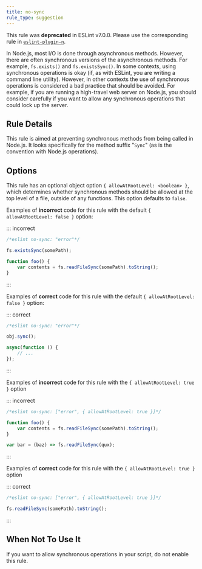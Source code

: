 ```yaml
---
title: no-sync
rule_type: suggestion
---
```


This rule was **deprecated** in ESLint v7.0.0. Please use the corresponding rule in [`eslint-plugin-n`](https://github.com/eslint-community/eslint-plugin-n).

In Node.js, most I/O is done through asynchronous methods. However, there are often synchronous versions of the asynchronous methods. For example, `fs.exists()` and `fs.existsSync()`. In some contexts, using synchronous operations is okay (if, as with ESLint, you are writing a command line utility). However, in other contexts the use of synchronous operations is considered a bad practice that should be avoided. For example, if you are running a high-travel web server on Node.js, you should consider carefully if you want to allow any synchronous operations that could lock up the server.

## Rule Details

This rule is aimed at preventing synchronous methods from being called in Node.js. It looks specifically for the method suffix "`Sync`" (as is the convention with Node.js operations).

## Options

This rule has an optional object option `{ allowAtRootLevel: <boolean> }`, which determines whether synchronous methods should be allowed at the top level of a file, outside of any functions. This option defaults to `false`.

Examples of **incorrect** code for this rule with the default `{ allowAtRootLevel: false }` option:

::: incorrect

```js
/*eslint no-sync: "error"*/

fs.existsSync(somePath);

function foo() {
    var contents = fs.readFileSync(somePath).toString();
}
```

:::

Examples of **correct** code for this rule with the default `{ allowAtRootLevel: false }` option:

::: correct

```js
/*eslint no-sync: "error"*/

obj.sync();

async(function () {
    // ...
});
```

:::

Examples of **incorrect** code for this rule with the `{ allowAtRootLevel: true }` option

::: incorrect

```js
/*eslint no-sync: ["error", { allowAtRootLevel: true }]*/

function foo() {
    var contents = fs.readFileSync(somePath).toString();
}

var bar = (baz) => fs.readFileSync(qux);
```

:::

Examples of **correct** code for this rule with the `{ allowAtRootLevel: true }` option

::: correct

```js
/*eslint no-sync: ["error", { allowAtRootLevel: true }]*/

fs.readFileSync(somePath).toString();
```

:::

## When Not To Use It

If you want to allow synchronous operations in your script, do not enable this rule.
